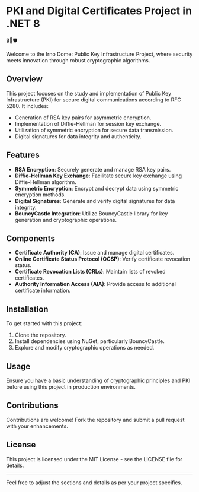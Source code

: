 # PKI and Digital Certificates Project in .NET 8

🔒🔑🛡️

Welcome to the Irno Dome: Public Key Infrastructure Project, where security meets innovation through robust cryptographic algorithms.

## Overview

This project focuses on the study and implementation of Public Key Infrastructure (PKI) for secure digital communications according to RFC 5280. It includes:

- Generation of RSA key pairs for asymmetric encryption.
- Implementation of Diffie-Hellman for session key exchange.
- Utilization of symmetric encryption for secure data transmission.
- Digital signatures for data integrity and authenticity.

## Features

- **RSA Encryption**: Securely generate and manage RSA key pairs.
- **Diffie-Hellman Key Exchange**: Facilitate secure key exchange using Diffie-Hellman algorithm.
- **Symmetric Encryption**: Encrypt and decrypt data using symmetric encryption methods.
- **Digital Signatures**: Generate and verify digital signatures for data integrity.
- **BouncyCastle Integration**: Utilize BouncyCastle library for key generation and cryptographic operations.

## Components

- **Certificate Authority (CA)**: Issue and manage digital certificates.
- **Online Certificate Status Protocol (OCSP)**: Verify certificate revocation status.
- **Certificate Revocation Lists (CRLs)**: Maintain lists of revoked certificates.
- **Authority Information Access (AIA)**: Provide access to additional certificate information.

## Installation

To get started with this project:

1. Clone the repository.
2. Install dependencies using NuGet, particularly BouncyCastle.
3. Explore and modify cryptographic operations as needed.

## Usage

Ensure you have a basic understanding of cryptographic principles and PKI before using this project in production environments.

## Contributions

Contributions are welcome! Fork the repository and submit a pull request with your enhancements.

## License

This project is licensed under the MIT License - see the LICENSE file for details.

---

Feel free to adjust the sections and details as per your project specifics.